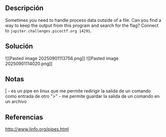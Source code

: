 ## Descripción
Sometimes you need to handle process data outside of a file. Can you find a way to keep the output from this program and search for the flag? Connect to `jupiter.challenges.picoctf.org 14291`.
## Solución
![[Pasted image 20250901113756.png]]
![[Pasted image 20250901114020.png]]

## Notas
| - es un pipe en linux que me permite redirigir la salida de un comando como entrada de otro
">" - me permite guardar la salida de un comando en un archivo
## Referencias
http://www.linfo.org/pipes.html